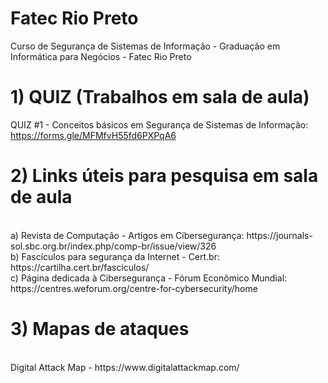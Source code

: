 # Fatec Rio Preto
Curso de Segurança de Sistemas de Informação - Graduação em Informática para Negócios - Fatec Rio Preto

# 1) QUIZ (Trabalhos em sala de aula)
QUIZ #1 - Conceitos básicos em Segurança de Sistemas de Informação: https://forms.gle/MFMfvH55fd6PXPqA6 

# 2) Links úteis para pesquisa em sala de aula
<br>
a) Revista de Computação - Artigos em Cibersegurança: https://journals-sol.sbc.org.br/index.php/comp-br/issue/view/326 
<br>
b) Fascículos para segurança da Internet - Cert.br: https://cartilha.cert.br/fasciculos/ 
<br>
c) Página dedicada à Cibersegurança - Fórum Econômico Mundial: https://centres.weforum.org/centre-for-cybersecurity/home 
<br>

# 3) Mapas de ataques
<br>
Digital Attack Map - https://www.digitalattackmap.com/ 
<br>
